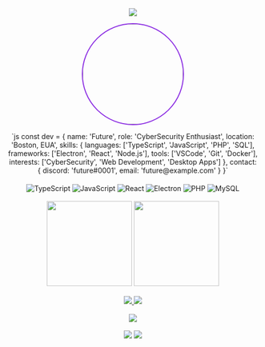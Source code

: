 <div align="center">
  <img src="ttps://capsule-render.vercel.app/api?type=waving&color=0:000000,100:8A2BE2&height=160&section=header&text=ftrz&fontSize=50&fontColor=fff&animation=fadeIn&fontAlignY=35&desc=CyberSecurity%20Enthusiast&descSize=20&descAlignY=55"/>
  <p align="center">
   <img src="YOUR_PROFILE_PICTURE_URL" width="200" style="border-radius: 50%; border: 2px solid #8A2BE2" />
 </p>
   `js
const dev = {
name: 'Future',
role: 'CyberSecurity Enthusiast',
location: 'Boston, EUA',
skills: {
languages: ['TypeScript', 'JavaScript', 'PHP', 'SQL'],
frameworks: ['Electron', 'React', 'Node.js'],
tools: ['VSCode', 'Git', 'Docker'],
interests: ['CyberSecurity', 'Web Development', 'Desktop Apps']
},
contact: {
discord: 'future#0001',
email: 'future@example.com'
}
}`


  <div style="display: inline_block"><br>
    <img align="center" alt="TypeScript" src="https://img.shields.io/badge/TypeScript-007ACC?style=for-the-badge&logo=typescript&logoColor=white">
    <img align="center" alt="JavaScript" src="https://img.shields.io/badge/JavaScript-F7DF1E?style=for-the-badge&logo=javascript&logoColor=black">
    <img align="center" alt="React" src="https://img.shields.io/badge/React-20232A?style=for-the-badge&logo=react&logoColor=61DAFB">
    <img align="center" alt="Electron" src="https://img.shields.io/badge/Electron-47848F?style=for-the-badge&logo=electron&logoColor=white">
    <img align="center" alt="PHP" src="https://img.shields.io/badge/PHP-777BB4?style=for-the-badge&logo=php&logoColor=white">
    <img align="center" alt="MySQL" src="https://img.shields.io/badge/MySQL-00000F?style=for-the-badge&logo=mysql&logoColor=white">
  </div>

  <br>
  
  <div>
    <img height="170em" src="https://github-readme-stats.vercel.app/api?username=SEU_USERNAME&show_icons=true&theme=midnight-purple&hide_border=true&bg_color=0d1117"/>
    <img height="170em" src="https://github-readme-stats.vercel.app/api/top-langs/?username=SEU_USERNAME&layout=compact&theme=midnight-purple&hide_border=true&bg_color=0d1117"/>
  </div>

  <br>

  <div align="center">
    <a href="https://instagram.com/SEU_INSTAGRAM" target="_blank">
      <img src="https://img.shields.io/badge/-Instagram-8A2BE2?style=for-the-badge&logo=instagram&logoColor=white">
    </a>
    <a href="https://discord.gg/SEU_DISCORD" target="_blank">
      <img src="https://img.shields.io/badge/Discord-7289DA?style=for-the-badge&logo=discord&logoColor=white">
    </a>
  </div>

  <br>

  <div align="center">
    <img src="https://spotify-github-profile.vercel.app/api/view?uid=SEU_SPOTIFY_ID&cover_image=true&theme=novatorem&bar_color=8A2BE2&bar_color_cover=false"/>
  </div>

  <br>
  
  <img src="https://github.com/SEU_USERNAME/SEU_USERNAME/blob/output/github-contribution-grid-snake-dark.svg" />

  <img src="https://capsule-render.vercel.app/api?type=waving&color=0:000000,100:8A2BE2&height=120&section=footer"/>
</div>
